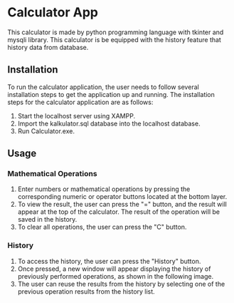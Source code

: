 # Calculator App

This calculator is made by python programming language with tkinter and mysqli library. This calculator is be equipped with the history feature that history data from database.

## Installation

To run the calculator application, the user needs to follow several installation steps to get the application up and running. The installation steps for the calculator application are as follows:

1. Start the localhost server using XAMPP.
2. Import the kalkulator.sql database into the localhost database.
3. Run Calculator.exe.

## Usage

### Mathematical Operations

1. Enter numbers or mathematical operations by pressing the corresponding numeric or operator buttons located at the bottom layer.
2. To view the result, the user can press the "=" button, and the result will appear at the top of the calculator. The result of the operation will be saved in the history.
3. To clear all operations, the user can press the "C" button.

### History

1. To access the history, the user can press the "History" button.
2. Once pressed, a new window will appear displaying the history of previously performed operations, as shown in the following image.
3. The user can reuse the results from the history by selecting one of the previous operation results from the history list.
